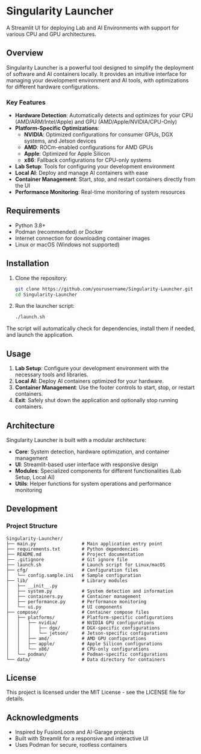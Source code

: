 # Singularity Launcher

A Streamlit UI for deploying Lab and AI Environments with support for various CPU and GPU architectures.

## Overview

Singularity Launcher is a powerful tool designed to simplify the deployment of software and AI containers locally. It provides an intuitive interface for managing your development environment and AI tools, with optimizations for different hardware configurations.

### Key Features

- **Hardware Detection**: Automatically detects and optimizes for your CPU (AMD/ARM/Intel/Apple) and GPU (AMD/Apple/NVIDIA/CPU-Only)
- **Platform-Specific Optimizations**: 
  - **NVIDIA**: Optimized configurations for consumer GPUs, DGX systems, and Jetson devices
  - **AMD**: ROCm-enabled configurations for AMD GPUs
  - **Apple**: Optimized for Apple Silicon
  - **x86**: Fallback configurations for CPU-only systems
- **Lab Setup**: Tools for configuring your development environment
- **Local AI**: Deploy and manage AI containers with ease
- **Container Management**: Start, stop, and restart containers directly from the UI
- **Performance Monitoring**: Real-time monitoring of system resources

## Requirements

- Python 3.8+
- Podman (recommended) or Docker
- Internet connection for downloading container images
- Linux or macOS (Windows not supported)

## Installation

1. Clone the repository:
   ```bash
   git clone https://github.com/yourusername/Singularity-Launcher.git
   cd Singularity-Launcher
   ```

2. Run the launcher script:
   ```bash
   ./launch.sh
   ```

The script will automatically check for dependencies, install them if needed, and launch the application.

## Usage

1. **Lab Setup**: Configure your development environment with the necessary tools and libraries.
2. **Local AI**: Deploy AI containers optimized for your hardware.
3. **Container Management**: Use the footer controls to start, stop, or restart containers.
4. **Exit**: Safely shut down the application and optionally stop running containers.

## Architecture

Singularity Launcher is built with a modular architecture:

- **Core**: System detection, hardware optimization, and container management
- **UI**: Streamlit-based user interface with responsive design
- **Modules**: Specialized components for different functionalities (Lab Setup, Local AI)
- **Utils**: Helper functions for system operations and performance monitoring

## Development

### Project Structure

```
Singularity-Launcher/
├── main.py                 # Main application entry point
├── requirements.txt        # Python dependencies
├── README.md               # Project documentation
├── .gitignore              # Git ignore file
├── launch.sh               # Launch script for Linux/macOS
├── cfg/                    # Configuration files
│   └── config.sample.ini   # Sample configuration
├── lib/                    # Library modules
│   ├── __init__.py
│   ├── system.py           # System detection and information
│   ├── containers.py       # Container management
│   ├── performance.py      # Performance monitoring
│   └── ui.py               # UI components
├── compose/                # Container compose files
│   ├── platforms/          # Platform-specific configurations
│   │   ├── nvidia/         # NVIDIA GPU configurations
│   │   │   ├── dgx/        # DGX-specific configurations
│   │   │   └── jetson/     # Jetson-specific configurations
│   │   ├── amd/            # AMD GPU configurations
│   │   ├── apple/          # Apple Silicon configurations
│   │   └── x86/            # CPU-only configurations
│   └── podman/             # Podman-specific configurations
└── data/                   # Data directory for containers
```

## License

This project is licensed under the MIT License - see the LICENSE file for details.

## Acknowledgments

- Inspired by FusionLoom and AI-Garage projects
- Built with Streamlit for a responsive and interactive UI
- Uses Podman for secure, rootless containers
